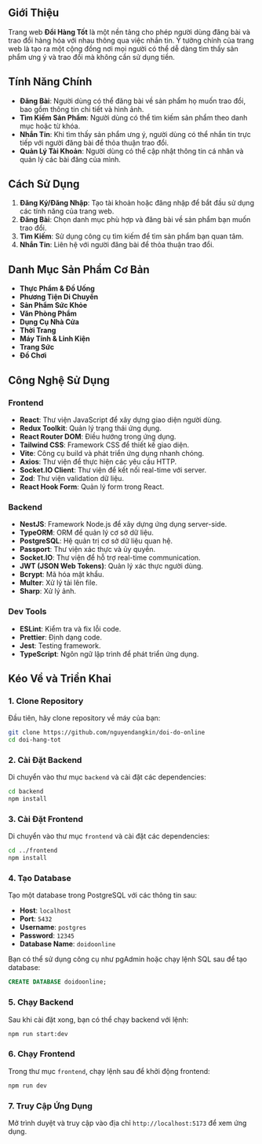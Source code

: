 ## Giới Thiệu

Trang web **Đổi Hàng Tốt** là một nền tảng cho phép người dùng đăng bài và trao đổi hàng hóa với nhau thông qua việc nhắn tin. Ý tưởng chính của trang web là tạo ra một cộng đồng nơi mọi người có thể dễ dàng tìm thấy sản phẩm ưng ý và trao đổi mà không cần sử dụng tiền.

## Tính Năng Chính

-   **Đăng Bài**: Người dùng có thể đăng bài về sản phẩm họ muốn trao đổi, bao gồm thông tin chi tiết và hình ảnh.
-   **Tìm Kiếm Sản Phẩm**: Người dùng có thể tìm kiếm sản phẩm theo danh mục hoặc từ khóa.
-   **Nhắn Tin**: Khi tìm thấy sản phẩm ưng ý, người dùng có thể nhắn tin trực tiếp với người đăng bài để thỏa thuận trao đổi.
-   **Quản Lý Tài Khoản**: Người dùng có thể cập nhật thông tin cá nhân và quản lý các bài đăng của mình.

## Cách Sử Dụng

1. **Đăng Ký/Đăng Nhập**: Tạo tài khoản hoặc đăng nhập để bắt đầu sử dụng các tính năng của trang web.
2. **Đăng Bài**: Chọn danh mục phù hợp và đăng bài về sản phẩm bạn muốn trao đổi.
3. **Tìm Kiếm**: Sử dụng công cụ tìm kiếm để tìm sản phẩm bạn quan tâm.
4. **Nhắn Tin**: Liên hệ với người đăng bài để thỏa thuận trao đổi.

## Danh Mục Sản Phẩm Cơ Bản

-   **Thực Phẩm & Đồ Uống**
-   **Phương Tiện Di Chuyển**
-   **Sản Phẩm Sức Khỏe**
-   **Văn Phòng Phẩm**
-   **Dụng Cụ Nhà Cửa**
-   **Thời Trang**
-   **Máy Tính & Linh Kiện**
-   **Trang Sức**
-   **Đồ Chơi**

## Công Nghệ Sử Dụng

### Frontend

-   **React**: Thư viện JavaScript để xây dựng giao diện người dùng.
-   **Redux Toolkit**: Quản lý trạng thái ứng dụng.
-   **React Router DOM**: Điều hướng trong ứng dụng.
-   **Tailwind CSS**: Framework CSS để thiết kế giao diện.
-   **Vite**: Công cụ build và phát triển ứng dụng nhanh chóng.
-   **Axios**: Thư viện để thực hiện các yêu cầu HTTP.
-   **Socket.IO Client**: Thư viện để kết nối real-time với server.
-   **Zod**: Thư viện validation dữ liệu.
-   **React Hook Form**: Quản lý form trong React.

### Backend

-   **NestJS**: Framework Node.js để xây dựng ứng dụng server-side.
-   **TypeORM**: ORM để quản lý cơ sở dữ liệu.
-   **PostgreSQL**: Hệ quản trị cơ sở dữ liệu quan hệ.
-   **Passport**: Thư viện xác thực và ủy quyền.
-   **Socket.IO**: Thư viện để hỗ trợ real-time communication.
-   **JWT (JSON Web Tokens)**: Quản lý xác thực người dùng.
-   **Bcrypt**: Mã hóa mật khẩu.
-   **Multer**: Xử lý tải lên file.
-   **Sharp**: Xử lý ảnh.

### Dev Tools

-   **ESLint**: Kiểm tra và fix lỗi code.
-   **Prettier**: Định dạng code.
-   **Jest**: Testing framework.
-   **TypeScript**: Ngôn ngữ lập trình để phát triển ứng dụng.

## Kéo Về và Triển Khai

### 1. Clone Repository

Đầu tiên, hãy clone repository về máy của bạn:

```bash
git clone https://github.com/nguyendangkin/doi-do-online
cd doi-hang-tot
```

### 2. Cài Đặt Backend

Di chuyển vào thư mục `backend` và cài đặt các dependencies:

```bash
cd backend
npm install
```

### 3. Cài Đặt Frontend

Di chuyển vào thư mục `frontend` và cài đặt các dependencies:

```bash
cd ../frontend
npm install
```

### 4. Tạo Database

Tạo một database trong PostgreSQL với các thông tin sau:

-   **Host**: `localhost`
-   **Port**: `5432`
-   **Username**: `postgres`
-   **Password**: `12345`
-   **Database Name**: `doidoonline`

Bạn có thể sử dụng công cụ như pgAdmin hoặc chạy lệnh SQL sau để tạo database:

```sql
CREATE DATABASE doidoonline;
```

### 5. Chạy Backend

Sau khi cài đặt xong, bạn có thể chạy backend với lệnh:

```bash
npm run start:dev
```

### 6. Chạy Frontend

Trong thư mục `frontend`, chạy lệnh sau để khởi động frontend:

```bash
npm run dev
```

### 7. Truy Cập Ứng Dụng

Mở trình duyệt và truy cập vào địa chỉ `http://localhost:5173` để xem ứng dụng.
